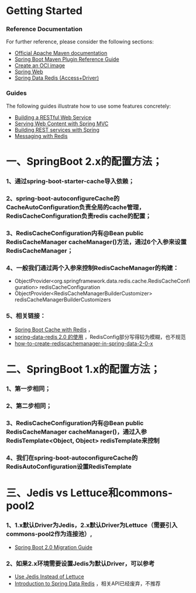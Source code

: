 # Getting Started

### Reference Documentation
For further reference, please consider the following sections:

* [Official Apache Maven documentation](https://maven.apache.org/guides/index.html)
* [Spring Boot Maven Plugin Reference Guide](https://docs.spring.io/spring-boot/docs/2.3.12.RELEASE/maven-plugin/reference/html/)
* [Create an OCI image](https://docs.spring.io/spring-boot/docs/2.3.12.RELEASE/maven-plugin/reference/html/#build-image)
* [Spring Web](https://docs.spring.io/spring-boot/docs/2.5.1/reference/htmlsingle/#boot-features-developing-web-applications)
* [Spring Data Redis (Access+Driver)](https://docs.spring.io/spring-boot/docs/2.5.1/reference/htmlsingle/#boot-features-redis)

### Guides
The following guides illustrate how to use some features concretely:

* [Building a RESTful Web Service](https://spring.io/guides/gs/rest-service/)
* [Serving Web Content with Spring MVC](https://spring.io/guides/gs/serving-web-content/)
* [Building REST services with Spring](https://spring.io/guides/tutorials/bookmarks/)
* [Messaging with Redis](https://spring.io/guides/gs/messaging-redis/)

# 一、SpringBoot 2.x的配置方法；
### 1、通过spring-boot-starter-cache导入依赖；
### 2、spring-boot-autoconfigureCache的CacheAutoConfiguration负责全局的cache管理，RedisCacheConfiguration负责redis cache的配置；
### 3、RedisCacheConfiguration内有@Bean public RedisCacheManager cacheManager()方法，通过6个入参来设置RedisCacheManager；
### 4、一般我们通过两个入参来控制RedisCacheManager的构建：
+ ObjectProvider<org.springframework.data.redis.cache.RedisCacheConfiguration> redisCacheConfiguration
+ ObjectProvider\<RedisCacheManagerBuilderCustomizer\> redisCacheManagerBuilderCustomizers

### 5、相关链接：
+ [Spring Boot Cache with Redis](https://www.baeldung.com/spring-boot-redis-cache) ，
+ [spring-data-redis 2.0 的使用](https://segmentfault.com/a/1190000017953598) ，RedisConfig部分写得较为模糊，也不规范
+ [how-to-create-rediscachemanager-in-spring-data-2-0-x](https://stackoverflow.com/questions/51418161/how-to-create-rediscachemanager-in-spring-data-2-0-x)


# 二、SpringBoot 1.x的配置方法；
### 1、第一步相同；
### 2、第二步相同；
### 3、RedisCacheConfiguration内有@Bean public RedisCacheManager cacheManager()，通过入参RedisTemplate<Object, Object> redisTemplate来控制
### 4、我们在spring-boot-autoconfigureCache的RedisAutoConfiguration设置RedisTemplate

# 三、Jedis vs Lettuce和commons-pool2
### 1、1.x默认Driver为Jedis，2.x默认Driver为Lettuce（需要引入commons-pool2作为连接池）,
+ [Spring Boot 2.0 Migration Guide](https://github.com/spring-projects/spring-boot/wiki/Spring-Boot-2.0-Migration-Guide#redis)
### 2、如果2.x环境需要设置Jedis为默认Driver，可以参考 
+ [Use Jedis Instead of Lettuce](https://qunfanyi.com/chapter/89267.html)
+ [Introduction to Spring Data Redis](https://www.baeldung.com/spring-data-redis-tutorial#2-custom-connection-properties) ，相关API已经废弃，不推荐